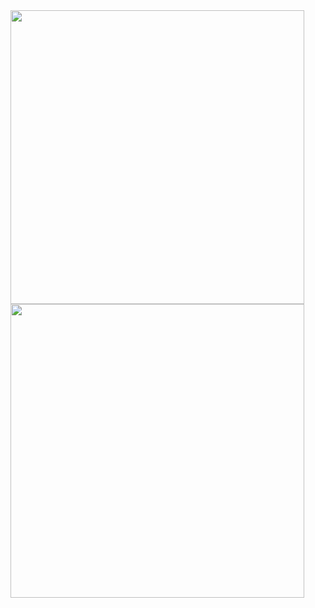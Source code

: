 <a href="https://github.com/anuraghazra/github-readme-stats">
  <img align="left" src="https://github-readme-stats.vercel.app/api?username=mousedoc&count_private=true&show_icons=true&include_all_commits=true" width="470px" />
</a>
<a href="https://github.com/anuraghazra/github-readme-stats">
  <img align="left" src="https://github-readme-stats.vercel.app/api/top-langs/?username=mousedoc&layout=compact" width="470px" />
</a>
